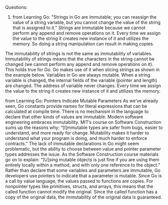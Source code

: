 Questions:

1) from Learning Go: "Strings in Go are immutable; you can reassign the value of a string variable, but you cannot change the value of the string that is assigned to it."
Strings are immutable because we cannot perform any append and remove operations on it. Every time we assign the value to the string it creates new instance of it and utilizes the memory. So doing a string manipulation can result in making copies.

The immutability of strings is not the same as immutability of variables.
Immutability of strings means that the characters in the string cannot be changed (we cannot perform any append and remove operations on it). This holds true for Go. Go makes use of it when slicing strings as shown in the example below.
Variables in Go are always mutable. 
When a string variable is changed, the internal fields of the variable (pointer and length) are changed. The address of variable never changes. Every time we assign the value to the string it creates new instance of it and utilizes the memory.

from Learning Go: Pointers Indicate Mutable Parameters
As we’ve already seen, Go constants provide names for literal expressions that can be calculated at compile time. There is no mechanism in the language to declare that other kinds of values are immutable. Modern software engineering embraces immutability. MIT’s course on Software Construction sums up the reasons why: “[I]mmutable types are safer from bugs, easier to understand, and more ready for change.
Mutability makes it harder to understand what your program is doing, and much harder to enforce contracts.”
The lack of immutable declarations in Go might seem problematic, but the ability to choose between value and pointer parameter types addresses the issue. As the Software Construction course materials go on to explain: “[U]sing mutable objects is just fine if you are using them entirely locally within a method, and with only one reference to the object.” Rather than declare that some variables and parameters are immutable, Go developers use pointers to indicate that a parameter is mutable.
Since Go is a call by value language, the values passed to functions are copies. For nonpointer types like primitives, structs, and arrays, this means that the called function cannot modify the original. Since the called function has a copy of the original data, the immutability of the original data is guaranteed.
